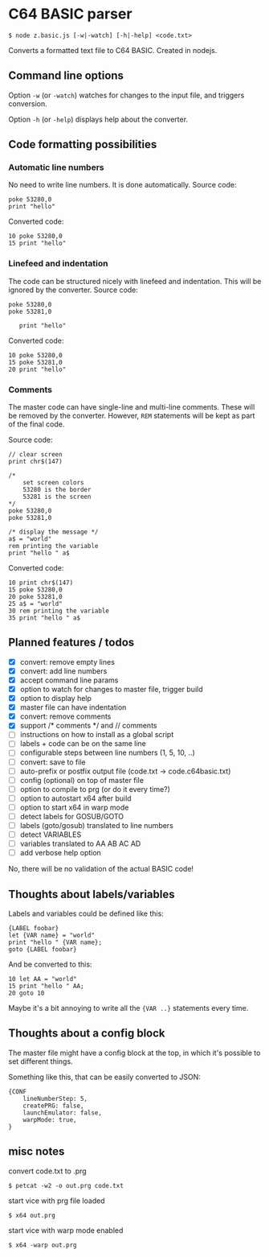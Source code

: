 # C64 BASIC parser

```
$ node z.basic.js [-w|-watch] [-h|-help] <code.txt>
```

Converts a formatted text file to C64 BASIC.
Created in nodejs.


## Command line options

Option `-w` (or `-watch`) watches for changes to the input file, and triggers conversion.

Option `-h` (or `-help`) displays help about the converter.


## Code formatting possibilities

### Automatic line numbers

No need to write line numbers. It is done automatically. Source code:
```
poke 53280,0
print "hello"
```

Converted code:
```
10 poke 53280,0
15 print "hello"
```

### Linefeed and indentation

The code can be structured nicely with linefeed and indentation. This will be ignored by the converter.
Source code:
```
poke 53280,0
poke 53281,0

   print "hello"
```

Converted code:
```
10 poke 53280,0
15 poke 53281,0
20 print "hello"
```

### Comments

The master code can have single-line and multi-line comments. These will be removed by the converter. However, `REM` statements will be kept as part of the final code.

Source code:
```
// clear screen
print chr$(147)

/*
    set screen colors
    53280 is the border
    53281 is the screen
*/
poke 53280,0
poke 53281,0

/* display the message */
a$ = "world"
rem printing the variable
print "hello " a$

```

Converted code:
```
10 print chr$(147)
15 poke 53280,0
20 poke 53281,0
25 a$ = "world"
30 rem printing the variable
35 print "hello " a$
```


## Planned features / todos

- [x] convert: remove empty lines
- [x] convert: add line numbers
- [x] accept command line params
- [x] option to watch for changes to master file, trigger build
- [x] option to display help
- [x] master file can have indentation
- [x] convert: remove comments
- [x] support /* comments */ and // comments
- [ ] instructions on how to install as a global script
- [ ] labels + code can be on the same line
- [ ] configurable steps between line numbers (1, 5, 10, ..)
- [ ] convert: save to file
- [ ] auto-prefix or postfix output file (code.txt -> code.c64basic.txt)
- [ ] config (optional) on top of master file
- [ ] option to compile to prg (or do it every time?)
- [ ] option to autostart x64 after build
- [ ] option to start x64 in warp mode
- [ ] detect labels for GOSUB/GOTO
- [ ] labels (goto/gosub) translated to line numbers
- [ ] detect VARIABLES
- [ ] variables translated to AA AB AC AD
- [ ] add verbose help option

No, there will be no validation of the actual BASIC code!


## Thoughts about labels/variables

Labels and variables could be defined like this:
```
{LABEL foobar}
let {VAR name} = "world"
print "hello " {VAR name};
goto {LABEL foobar}
```

And be converted to this:
```
10 let AA = "world"
15 print "hello " AA;
20 goto 10
```

Maybe it's a bit annoying to write all the `{VAR ..}` statements every time.

## Thoughts about a config block

The master file might have a config block at the top, in which it's possible to set different things.

Something like this, that can be easily converted to JSON:
```
{CONF
    lineNumberStep: 5,
    createPRG: false,
    launchEmulator: false,
    warpMode: true,
}
```


## misc notes

convert code.txt to .prg
```
$ petcat -w2 -o out.prg code.txt
```

start vice with prg file loaded
```
$ x64 out.prg
```

start vice with warp mode enabled
```
$ x64 -warp out.prg
```

